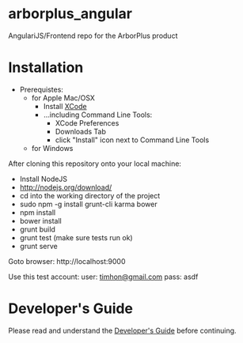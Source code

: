 arborplus_angular
=================
AngulariJS/Frontend repo for the ArborPlus product


Installation
============

 - Prerequistes:
   - for Apple Mac/OSX
     - Install [XCode](https://developer.apple.com/xcode/downloads/)
     - ...including Command Line Tools:
       - XCode Preferences
       - Downloads Tab
       - click "Install" icon next to Command Line Tools
   - for Windows

After cloning this repository onto your local machine:

 - Install NodeJS
 - http://nodejs.org/download/
 - cd into the working directory of the project
 - sudo npm -g install grunt-cli karma bower
 - npm install
 - bower install
 - grunt build
 - grunt test  (make sure tests run ok)
 - grunt serve

Goto browser: http://localhost:9000

Use this test account: 
   user: timhon@gmail.com
   pass: asdf


Developer's Guide
=================
Please read and understand the [Developer's Guide](DEVELOPER_GUIDE.md) before continuing.





